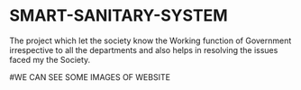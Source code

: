 # SMART-SANITARY-SYSTEM
The project which let the society know the Working function of Government irrespective to all the departments and also helps in resolving the issues faced my the Society.

#WE CAN SEE SOME IMAGES OF WEBSITE
